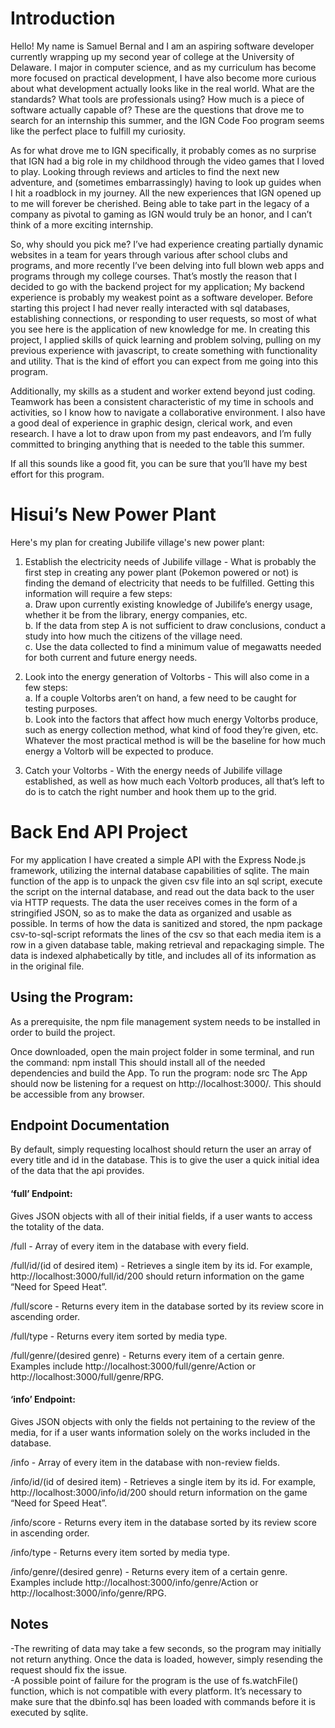 # Introduction
Hello! My name is Samuel Bernal and I am an aspiring software developer currently wrapping up my second year of college at the University of Delaware. I major in computer science, and as my curriculum has become more focused on practical development, I have also become more curious about what development actually looks like in the real world. What are the standards? What tools are professionals using? How much is a piece of software actually capable of? These are the questions that drove me to search for an internship this summer, and the IGN Code Foo program seems like the perfect place to fulfill my curiosity.

As for what drove me to IGN specifically, it probably comes as no surprise that IGN had a big role in my childhood through the video games that I loved to play. Looking through reviews and articles to find the next new adventure, and (sometimes embarrassingly) having to look up guides when I hit a roadblock in my journey. All the new experiences that IGN opened up to me will forever be cherished. Being able to take part in the legacy of a company as pivotal to gaming as IGN would truly be an honor, and I can’t think of a more exciting internship.

So, why should you pick me? I’ve had experience creating partially dynamic websites in a team for years through various after school clubs and programs, and more recently I’ve been delving into full blown web apps and programs through my college courses. That’s mostly the reason that I decided to go with the backend project for my application; My backend experience is probably my weakest point as a software developer. Before starting this project I had never really interacted with sql databases, establishing connections, or responding to user requests, so most of what you see here is the application of new knowledge for me. In creating this project, I applied skills of quick learning and problem solving, pulling on my previous experience with javascript, to create something with functionality and utility. That is the kind of effort you can expect from me going into this program.

Additionally, my skills as a student and worker extend beyond just coding. Teamwork has been a consistent characteristic of my time in schools and activities, so I know how to navigate a collaborative environment. I also have a good deal of experience in graphic design, clerical work, and even research. I have a lot to draw upon from my past endeavors, and I’m fully committed to bringing anything that is needed to the table this summer. 

If all this sounds like a good fit, you can be sure that you’ll have my best effort for this program.

# Hisui’s New Power Plant
Here's my plan for creating Jubilife village's new power plant:
1. Establish the electricity needs of Jubilife village - What is probably the first step in creating any power plant (Pokemon powered or not) is finding the demand of electricity that needs to be fulfilled. Getting this information will require a few steps:<br>
    a. Draw upon currently existing knowledge of Jubilife’s energy usage, whether it be from the library, energy companies, etc.<br>
    b. If the data from step A is not sufficient to draw conclusions, conduct a study into how much the citizens of the village need.<br>
    c. Use the data collected to find a minimum value of megawatts needed for both current and future energy needs.

2. Look into the energy generation of Voltorbs - This will also come in a few steps:<br>
    a. If a couple Voltorbs aren’t on hand, a few need to be caught for testing purposes.<br>
    b. Look into the factors that affect how much energy Voltorbs produce, such as energy collection method, what kind of food they’re given, etc. Whatever the most practical method is will be the baseline for how much energy a Voltorb will be expected to produce.

3. Catch your Voltorbs - With the energy needs of Jubilife village established, as well as how much each Voltorb produces, all that’s left to do is to catch the right number and hook them up to the grid.

# Back End API Project
For my application I have created a simple API with the Express Node.js framework, utilizing the internal database capabilities of sqlite. The main function of the app is to unpack the given csv file into an sql script, execute the script on the internal database, and read out the data back to the user via HTTP requests. The data the user receives comes in the form of a stringified JSON, so as to make the data as organized and usable as possible. In terms of how the data is sanitized and stored, the npm package csv-to-sql-script reformats the lines of the csv so that each media item is a row in a given database table, making retrieval and repackaging simple. The data is indexed alphabetically by title, and includes all of its information as in the original file.

## Using the Program:
As a prerequisite, the npm file management system needs to be installed in order to build the project.

Once downloaded, open the main project folder in some terminal, and run the command:
npm install
This should install all of the needed dependencies and build the App. To run the program:
		node src
The App should now be listening for a request on http://localhost:3000/. This should be accessible from any browser.


## Endpoint Documentation
By default, simply requesting localhost should return the user an array of every title and id in the database. This is to give the user a quick initial idea of the data that the api provides.

#### ‘full’ Endpoint:
Gives JSON objects with all of their initial fields, if a user wants to access the totality of the data.

/full - Array of every item in the database with every field.

/full/id/(id of desired item) - Retrieves a single item by its id. For example, http://localhost:3000/full/id/200 should return information on the game “Need for Speed Heat”.

/full/score - Returns every item in the database sorted by its review score in ascending order.

/full/type - Returns every item sorted by media type.

/full/genre/(desired genre) - Returns every item of a certain genre. Examples include http://localhost:3000/full/genre/Action or http://localhost:3000/full/genre/RPG.

#### ‘info’ Endpoint:
Gives JSON objects with only the fields not pertaining to the review of the media, for if a user wants information solely on the works included in the database.

/info - Array of every item in the database with non-review fields.

/info/id/(id of desired item) - Retrieves a single item by its id. For example, http://localhost:3000/info/id/200 should return information on the game “Need for Speed Heat”.

/info/score - Returns every item in the database sorted by its review score in ascending order.

/info/type - Returns every item sorted by media type.

/info/genre/(desired genre) - Returns every item of a certain genre. Examples include http://localhost:3000/info/genre/Action or http://localhost:3000/info/genre/RPG.

## Notes
-The rewriting of data may take a few seconds, so the program may initially not return anything. Once the data is loaded, however, simply resending the request should fix the issue.<br>
-A possible point of failure for the program is the use of fs.watchFile() function, which is not compatible with every platform. It’s necessary to make sure that the dbinfo.sql has been loaded with commands before it is executed by sqlite.
